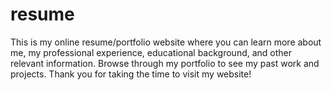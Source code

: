 # resume
This is my online resume/portfolio website where you can learn more about me, my professional experience, educational background, and other relevant information. Browse through my portfolio to see my past work and projects. 
Thank you for taking the time to visit my website!
